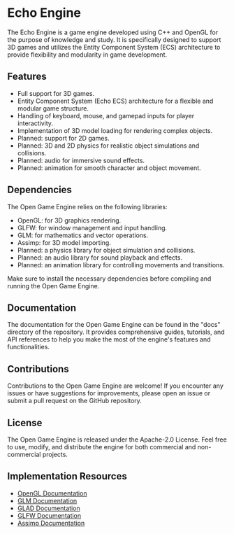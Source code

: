 # Echo Engine

The Echo Engine is a game engine developed using C++ and OpenGL for the purpose of knowledge and study. It is specifically designed to support 3D games and utilizes the Entity Component System (ECS) architecture to provide flexibility and modularity in game development.

## Features

- Full support for 3D games.
- Entity Component System (Echo ECS) architecture for a flexible and modular game structure.
- Handling of keyboard, mouse, and gamepad inputs for player interactivity.
- Implementation of 3D model loading for rendering complex objects.
- Planned: support for 2D games.
- Planned: 3D and 2D physics for realistic object simulations and collisions.
- Planned: audio for immersive sound effects.
- Planned: animation for smooth character and object movement.

## Dependencies

The Open Game Engine relies on the following libraries:

- OpenGL: for 3D graphics rendering.
- GLFW: for window management and input handling.
- GLM: for mathematics and vector operations.
- Assimp: for 3D model importing.
- Planned: a physics library for object simulation and collisions.
- Planned: an audio library for sound playback and effects.
- Planned: an animation library for controlling movements and transitions.

Make sure to install the necessary dependencies before compiling and running the Open Game Engine.

## Documentation

The documentation for the Open Game Engine can be found in the "docs" directory of the repository. It provides comprehensive guides, tutorials, and API references to help you make the most of the engine's features and functionalities.

## Contributions

Contributions to the Open Game Engine are welcome! If you encounter any issues or have suggestions for improvements, please open an issue or submit a pull request on the GitHub repository.

## License

The Open Game Engine is released under the Apache-2.0 License. Feel free to use, modify, and distribute the engine for both commercial and non-commercial projects.

## Implementation Resources

- [OpenGL Documentation](https://docs.gl/)
- [GLM Documentation](https://github.com/g-truc/glm/blob/master/manual.md)
- [GLAD Documentation](https://github.com/Dav1dde/glad)
- [GLFW Documentation](https://www.glfw.org/documentation)
- [Assimp Documentation](https://assimp-docs.readthedocs.io/en/latest/)
